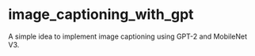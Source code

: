 # image_captioning_with_gpt
A simple idea to implement image captioning using GPT-2 and MobileNet V3.

